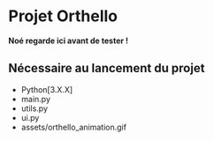 # Projet Orthello

**Noé regarde ici avant de tester !** 

## Nécessaire au lancement du projet 

- Python[3.X.X]
- main.py
- utils.py
- ui.py
- assets/orthello_animation.gif